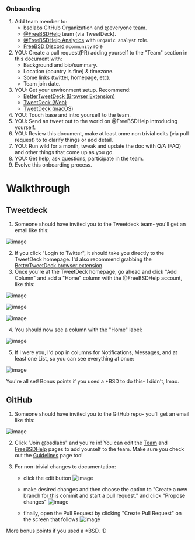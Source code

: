 
### Onboarding

1. Add team member to:
   * bsdlabs GitHub Organization and @everyone team.
   * [@FreeBSDHelp](https://twitter.com/FreeBSDHelp) team (via TweetDeck).
   * [@FreeBSDHelp Analytics](https://analytics.twitter.com/account_management/) with `Organic analyst` role.
   * [FreeBSD Discord](https://wiki.freebsd.org/Discord) `@community` role
6. YOU: Create a pull request(PR) adding yourself to the "Team" section in this document with:
   * Background and bio/summary.
   * Location (country is fine) & timezone.
   * Some links (twitter, homepage, etc).
   * Team join date.
7. YOU: Get your environment setup. Recommend:
   * [BetterTweetDeck (Browser Extension)](https://better.tw/)
   * [TweetDeck (Web)](https://tweetdeck.twitter.com/)
   * [TweetDeck (macOS)](https://apps.apple.com/us/app/tweetdeck-by-twitter/id485812721)
8. YOU: Touch base and intro yourself to the team.
9. YOU: Send an tweet out to the world on @FreeBSDHelp introducing yourself.
10. YOU: Review this document, make at least onne non trivial edits (via pull request) to to clarify things or add detail.
11. YOU: Run wild for a month, tweak and update the doc with Q/A (FAQ) and other things that come up as you go.
12. YOU: Get help, ask questions, participate in the team.
13. Evolve this onboarding process.


# Walkthrough

## Tweetdeck
1. Someone should have invited you to the Tweetdeck team- you'll get an email like this:

![image](https://user-images.githubusercontent.com/26092020/140179150-d87ee716-5c3c-4530-a7b4-422e14ef0e2d.png)

2. If you click "Login to Twitter", it should take you directly to the TweetDeck homepage. I'd also recommend grabbing the [BetterTweetDeck browser extension](https://better.tw/).
3. Once you're at the TweetDeck homepage, go ahead and click "Add Column" and add a "Home" column with the @FreeBSDHelp account, like this:

![image](https://user-images.githubusercontent.com/26092020/140180797-4a62d085-3441-4657-9636-c0c5d4d46d35.png)

![image](https://user-images.githubusercontent.com/26092020/140180882-00020a04-e0ff-4884-aa0a-0e433d16a0c9.png)

![image](https://user-images.githubusercontent.com/26092020/140181029-eb57ed38-0ba6-413f-8579-84c4b4aa6346.png)

4. You should now see a column with the "Home" label:

![image](https://user-images.githubusercontent.com/26092020/140181336-6baf4918-46dd-4bac-992d-28c782eb152c.png)

5. If I were you, I'd pop in columns for Notifications, Messages, and at least one List, so you can see everything at once:

![image](https://user-images.githubusercontent.com/26092020/140181612-a877cf2f-5303-4996-b7a4-c6d650e09900.png)
 
You're all set! Bonus points if you used a \*BSD to do this- I didn't, lmao.


## GitHub
1. Someone should have invited you to the GitHub repo- you'll get an email like this:

![image](https://user-images.githubusercontent.com/26092020/140184260-60164796-fe77-45ce-9672-d7d06afccce4.png)

2. Click "Join @bsdlabs" and you're in! You can edit the [Team](https://github.com/bsdlabs/community/blob/main/team.md) and [FreeBSDHelp](https://github.com/bsdlabs/community/blob/main/freebsdhelp.md) pages to add yourself to the team. Make sure you check out the [Guidelines](https://github.com/bsdlabs/community/blob/main/guidelines.md) page too!

3. For non-trivial changes to documentation:

    * click the edit button 
      ![image](https://user-images.githubusercontent.com/55418217/141223502-36931542-4305-404a-94b7-0372208917c5.png)
      
    * make desired changes and then choose the option to "Create a new branch for this commit and start a pull request." and click "Propose changes"
      ![image](https://user-images.githubusercontent.com/55418217/141225079-cf9a3232-df0f-48a7-b393-7430b460b91e.png)
      
    * finally, open the Pull Request by clicking "Create Pull Request" on the screen that follows
      ![image](https://user-images.githubusercontent.com/55418217/141225576-3ed8247f-834c-4c88-804b-2c2e8aa3cef7.png)

More bonus points if you used a \*BSD. :D
